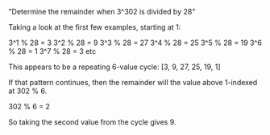 "Determine the remainder when 3^302 is divided by 28"

Taking a look at the first few examples, starting at 1:

3^1 % 28 = 3
3^2 % 28 = 9
3^3 % 28 = 27
3^4 % 28 = 25
3^5 % 28 = 19
3^6 % 28 = 1
3^7 % 28 = 3
etc

This appears to be a repeating 6-value cycle: [3, 9, 27, 25, 19, 1]

If that pattern continues, then the remainder will the value above 1-indexed at 302 % 6.

302 % 6 = 2

So taking the second value from the cycle gives 9.
